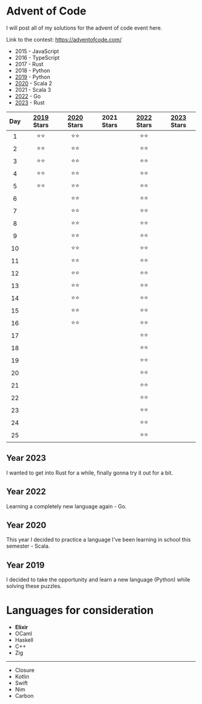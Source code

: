 # Advent of Code

I will post all of my solutions for the advent of code event here.

Link to the contest: https://adventofcode.com/

- 2015 - JavaScript
- 2016 - TypeScript
- 2017 - Rust
- 2018 - Python
- [2019](/2019/) - Python
- [2020](/2020/src/main/scala/aoc/) - Scala 2
- 2021 - Scala 3
- [2022](/2022/) - Go
- [2023](/2023/) - Rust

| **Day** | [2019](/2019/) **Stars** | [2020](/2020/src/main/scala/aoc/) **Stars** | 2021 **Stars** | [2022](/2022/) **Stars** | [2023](/2022/) **Stars** |
| :-----: | :----------------------: | :-----------------------------------------: | :------------: | :----------------------: | :----------------------: |
|    1    |           ⭐⭐           |                    ⭐⭐                     |                |           ⭐⭐           |                          |
|    2    |           ⭐⭐           |                    ⭐⭐                     |                |           ⭐⭐           |                          | 
|    3    |           ⭐⭐           |                    ⭐⭐                     |                |           ⭐⭐           |                          |
|    4    |           ⭐⭐           |                    ⭐⭐                     |                |           ⭐⭐           |                          |
|    5    |           ⭐⭐           |                    ⭐⭐                     |                |           ⭐⭐           |                          |
|    6    |                          |                    ⭐⭐                     |                |           ⭐⭐           |                          |
|    7    |                          |                    ⭐⭐                     |                |           ⭐⭐           |                          |
|    8    |                          |                    ⭐⭐                     |                |           ⭐⭐           |                          |
|    9    |                          |                    ⭐⭐                     |                |           ⭐⭐           |                          |
|   10    |                          |                    ⭐⭐                     |                |           ⭐⭐           |                          |
|   11    |                          |                    ⭐⭐                     |                |           ⭐⭐           |                          |
|   12    |                          |                    ⭐⭐                     |                |           ⭐⭐           |                          |
|   13    |                          |                    ⭐⭐                     |                |           ⭐⭐           |                          |
|   14    |                          |                    ⭐⭐                     |                |           ⭐⭐           |                          |
|   15    |                          |                    ⭐⭐                     |                |           ⭐⭐           |                          |
|   16    |                          |                    ⭐⭐                     |                |           ⭐⭐           |                          |
|   17    |                          |                                             |                |           ⭐⭐           |                          |
|   18    |                          |                                             |                |           ⭐⭐           |                          |
|   19    |                          |                                             |                |           ⭐⭐           |                          |
|   20    |                          |                                             |                |           ⭐⭐           |                          |
|   21    |                          |                                             |                |           ⭐⭐           |                          |
|   22    |                          |                                             |                |           ⭐⭐           |                          |
|   23    |                          |                                             |                |           ⭐⭐           |                          |
|   24    |                          |                                             |                |           ⭐⭐           |                          |
|   25    |                          |                                             |                |           ⭐⭐           |                          |

## Year 2023

I wanted to get into Rust for a while, finally gonna try it out for a bit.

## Year 2022

Learning a completely new language again - Go.

## Year 2020

This year I decided to practice a language I've been learning in school this semester - Scala.

## Year 2019

I decided to take the opportunity and learn a new language (Python) while solving these puzzles.

# Languages for consideration

- **Elixir**
- OCaml
- Haskell
- C++
- Zig

---

- Closure
- Kotlin
- Swift
- Nim
- Carbon
